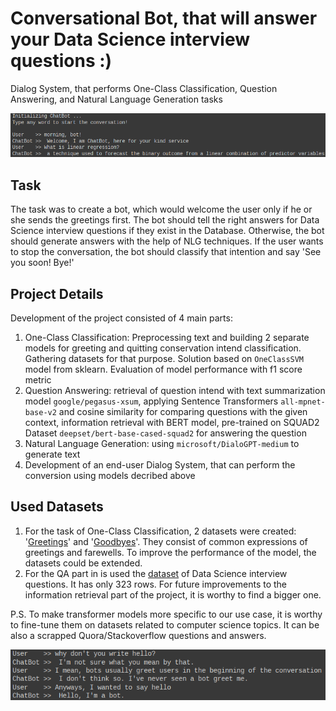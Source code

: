 # Conversational Bot, that will answer your Data Science interview questions :)
Dialog System, that performs One-Class Classification, Question Answering, and Natural Language Generation tasks

![](https://github.com/Teasotea/DialogSystem/blob/main/img/chatbot_results.png)

## Task
The task was to create a bot, which would welcome the user only if he or she sends the greetings first. The bot should tell the right answers for Data Science interview questions if they exist in the Database. Otherwise, the bot should generate answers with the help of NLG techniques. If the user wants to stop the conversation, the bot should classify that intention and say 'See you soon! Bye!'


## Project Details
 Development of the project consisted of 4 main parts:
  1) One-Class Classification: Preprocessing text and building 2 separate models for greeting and quitting conservation intend classification. Gathering datasets for that purpose. Solution based on `OneClassSVM` model from sklearn. Evaluation of model performance with f1 score metric
  2) Question Answering: retrieval of question intend with text summarization model `google/pegasus-xsum`, applying Sentence Transformers `all-mpnet-base-v2` and cosine similarity for comparing questions with the given context, information retrieval with BERT model, pre-trained on SQUAD2 Dataset `deepset/bert-base-cased-squad2` for answering the question
  3) Natural Language Generation: using `microsoft/DialoGPT-medium` to generate text
  4) Development of an end-user Dialog System, that can perform the conversion using models decribed above

## Used Datasets
1) For the task of One-Class Classification, 2 datasets were created: '[Greetings](https://github.com/Teasotea/DialogSystem/blob/main/data/greet.csv)' and '[Goodbyes](https://raw.githubusercontent.com/Teasotea/DialogSystem/main/data/goodbyes.csv)'. They consist of common expressions of greetings and farewells. To improve the performance of the model, the datasets could be extended.
2) For the QA part in is used the [dataset](https://raw.githubusercontent.com/Kizuna-Cheng/Data_Science_Interviews_NLP/main/data.csv) of Data Science interview questions. It has only 323 rows. For future improvements to the information retrieval part of the project, it is worthy to find a bigger one.

P.S. To make transformer models more specific to our use case, it is worthy to fine-tune them on datasets related to computer science topics. It can be also a scrapped Quora/Stackoverflow questions and answers.

 ![](https://github.com/Teasotea/DialogSystem/blob/main/img/greeting_cl_example.png)
